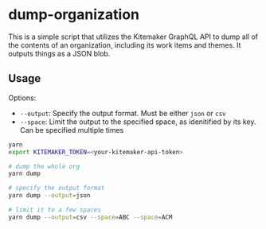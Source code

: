 # dump-organization

This is a simple script that utilizes the Kitemaker GraphQL API to dump all of the contents of an organization, including its work items and themes. It outputs things as a JSON blob.

## Usage

Options:

- `--output`: Specify the output format. Must be either `json` or `csv`
- `--space`: Limit the output to the specified space, as idenitified by its key. Can be specified multiple times

```bash
yarn
export KITEMAKER_TOKEN=<your-kitemaker-api-token>

# dump the whole org
yarn dump

# specify the output format
yarn dump --output=json

# limit it to a few spaces
yarn dump --output=csv --space=ABC --space=ACM
```
